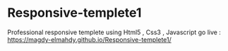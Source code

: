 # Responsive-templete1
Professional responsive templete using Html5 , Css3 , Javascript 
go live : https://magdy-elmahdy.github.io/Responsive-templete1/
